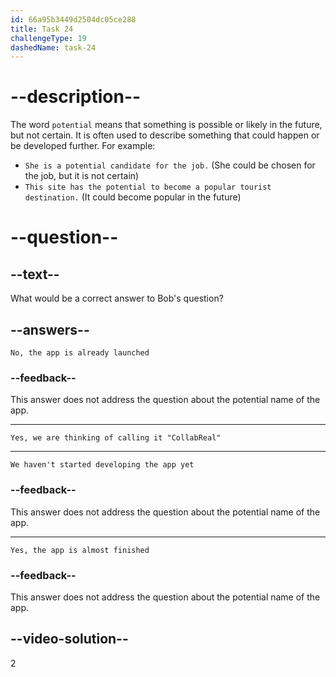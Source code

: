 ```yaml
---
id: 66a95b3449d2504dc05ce288
title: Task 24
challengeType: 19
dashedName: task-24
---
```

<!--
AUDIO REFERENCE:
Bob: Does your app have a potential name yet?
-->

# --description--

The word `potential` means that something is possible or likely in the future, but not certain. It is often used to describe something that could happen or be developed further. For example:

- `She is a potential candidate for the job.` (She could be chosen for the job, but it is not certain)
- `This site has the potential to become a popular tourist destination.` (It could become popular in the future)

# --question--

## --text--

What would be a correct answer to Bob's question?

## --answers--

`No, the app is already launched`

### --feedback--

This answer does not address the question about the potential name of the app.

---

`Yes, we are thinking of calling it "CollabReal"`

---

`We haven't started developing the app yet`

### --feedback--

This answer does not address the question about the potential name of the app.

---

`Yes, the app is almost finished`

### --feedback--

This answer does not address the question about the potential name of the app.

## --video-solution--

2
